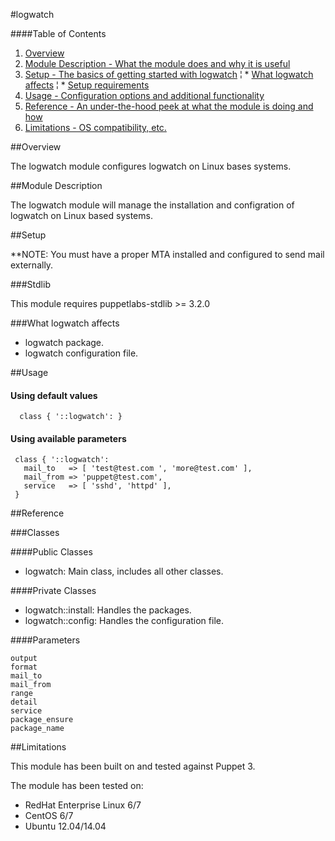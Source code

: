 #logwatch

####Table of Contents

1. [Overview](#overview)
2. [Module Description - What the module does and why it is useful](#module-description)
3. [Setup - The basics of getting started with logwatch](#setup)
  ¦ * [What logwatch affects](#what-logwatch-affects)
  ¦ * [Setup requirements](#setup-requirements)
4. [Usage - Configuration options and additional functionality](#usage)
5. [Reference - An under-the-hood peek at what the module is doing and how](#reference)
6. [Limitations - OS compatibility, etc.](#limitations)

##Overview

The logwatch module configures logwatch on Linux bases systems.

##Module Description

The logwatch module will manage the installation and configration of logwatch
on Linux based systems.

##Setup

**NOTE: You must have a proper MTA installed and configured to send mail externally.

###Stdlib

This module requires puppetlabs-stdlib >= 3.2.0

###What logwatch affects

 * logwatch package.
 * logwatch configuration file.

##Usage

#### Using default values

```puppet
  class { '::logwatch': }
```

#### Using available parameters

```puppet
 class { '::logwatch':
   mail_to   => [ 'test@test.com ', 'more@test.com' ],
   mail_from => 'puppet@test.com',
   service   => [ 'sshd', 'httpd' ],
 }
```

##Reference

###Classes

####Public Classes

* logwatch: Main class, includes all other classes.

####Private Classes

* logwatch::install: Handles the packages.
* logwatch::config: Handles the configuration file.

####Parameters

```
output
format
mail_to
mail_from
range
detail
service
package_ensure
package_name
```

##Limitations

This module has been built on and tested against Puppet 3.

The module has been tested on:

* RedHat Enterprise Linux 6/7
* CentOS 6/7
* Ubuntu 12.04/14.04
